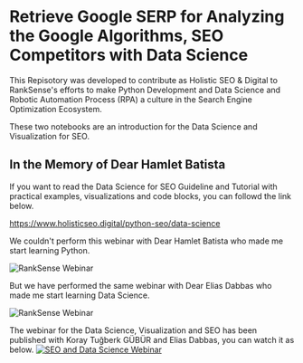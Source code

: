 # Retrieve Google SERP for Analyzing the Google Algorithms, SEO Competitors with Data Science

This Repisotory was developed to contribute as Holistic SEO &amp; Digital to RankSense's efforts to make Python Development and Data Science and Robotic Automation Process (RPA) a culture in the Search Engine Optimization Ecosystem.

These two notebooks are an introduction for the Data Science and Visualization for SEO.

## In the Memory of Dear Hamlet Batista

If you want to read the Data Science for SEO Guideline and Tutorial with practical examples, visualizations and code blocks, you can followd the link below.

https://www.holisticseo.digital/python-seo/data-science

We couldn't perform this webinar with Dear Hamlet Batista who made me start learning Python.

![RankSense Webinar](https://pbs.twimg.com/media/ErrvRR3W4AEJj0y?format=jpg&name=medium)

But we have performed the same webinar with Dear Elias Dabbas who made me start learning Data Science.

![RankSense Webinar](https://pbs.twimg.com/media/EwNDmAUXEAg1bkA?format=jpg&name=medium)

The webinar for the Data Science, Visualization and SEO has been published with Koray Tuğberk GÜBÜR and Elias Dabbas, you can watch it as below.
[![SEO and Data Science Webinar](https://img.youtube.com/vi/WS3vwRLA28w/0.jpg)](https://www.youtube.com/watch?v=WS3vwRLA28w)
